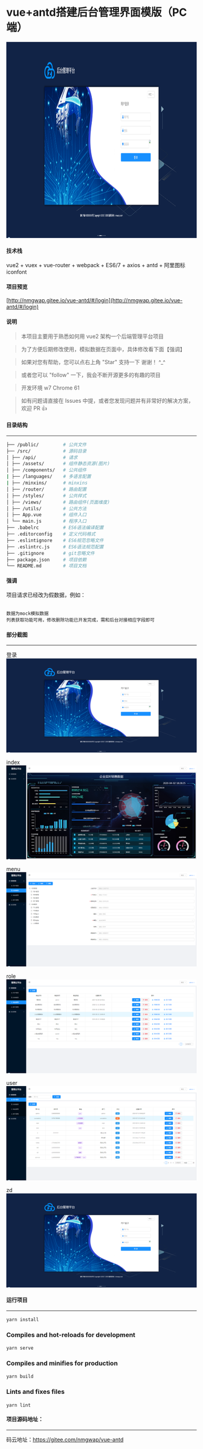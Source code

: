 # vue+antd搭建后台管理界面模版（PC端）

<img src="./src/static/login.png" width="100%" height="519px"/>  


#### 技术栈
vue2 + vuex + vue-router + webpack + ES6/7 + axios + antd + 阿里图标iconfont

#### 项目预览
[http://nmgwap.gitee.io/vue-antd/#/login](http://nmgwap.gitee.io/vue-antd/#/login)


#### 说明

>  本项目主要用于熟悉如何用 vue2 架构一个后端管理平台项目

>  为了方便后期修改使用，模拟数据在页面中，具体修改看下面【强调】

>  如果对您有帮助，您可以点右上角 "Star" 支持一下 谢谢！ ^_^

>  或者您可以 "follow" 一下，我会不断开源更多的有趣的项目

>  开发环境 w7  Chrome 61

>  如有问题请直接在 Issues 中提，或者您发现问题并有非常好的解决方案，欢迎 PR 👍


#### 目录结构
------------------------

```bash
├── /public/         # 公共文件
├── /src/            # 源码目录
│ ├── /api/          # 请求
│ ├── /assets/       # 组件静态资源(图片)
│ ├── /components/   # 公共组件
| ├── /languages/    # 多语言配置
| ├── /minxins/      # minxins
│ ├── /router/       # 路由配置
│ ├── /styles/       # 公共样式
│ ├── /views/        # 路由组件(页面维度)
│ ├── /utils/        # 公共方法
│ ├── App.vue        # 组件入口
│ └── main.js        # 程序入口
├── .babelrc         # ES6语法编译配置
├── .editorconfig    # 定义代码格式
├── .eslintignore    # ES6规范忽略文件
├── .eslintrc.js     # ES6语法规范配置
├── .gitignore       # git忽略文件
├── package.json     # 项目依赖
└── README.md        # 项目文档
```

#### 强调

项目请求已经改为假数据，例如：
``` bash

数据为mock模拟数据
列表获取功能可用，修改删除功能已开发完成，需和后台对接相应字段即可

```



#### 部分截图
------------------------

登录
![登录](./src/static/login.png "登录")

index
![index](./src/static/index.png "index")

menu
![menu](./src/static/menu.png "menu")

role
![role](./src/static/role.png "role")

user
![user](./src/static/user.png "user")

zd
![zd](./src/static/login.png "zd")



#### 运行项目
------------------------
```
yarn install
```

### Compiles and hot-reloads for development
```
yarn serve
```

### Compiles and minifies for production
```
yarn build
```

### Lints and fixes files
```
yarn lint
```

#### 项目源码地址：
------------------------

码云地址：https://gitee.com/nmgwap/vue-antd

